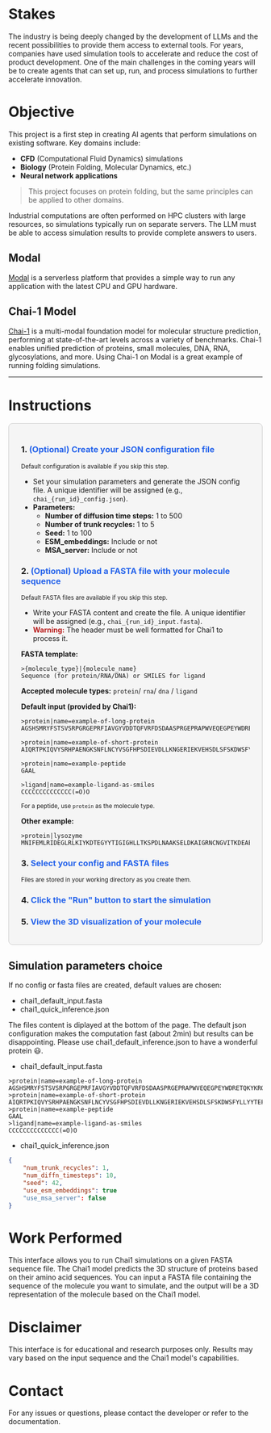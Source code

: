 <style>
code[class*="language-bash"], pre[class*="language-bash"] {
  background: #fff !important;
}
</style>

# Stakes

The industry is being deeply changed by the development of LLMs and the recent possibilities to provide them access to external tools. For years, companies have used simulation tools to accelerate and reduce the cost of product development. One of the main challenges in the coming years will be to create agents that can set up, run, and process simulations to further accelerate innovation.

# Objective

This project is a first step in creating AI agents that perform simulations on existing software. Key domains include:
- **CFD** (Computational Fluid Dynamics) simulations
- **Biology** (Protein Folding, Molecular Dynamics, etc.)
- **Neural network applications**

> This project focuses on protein folding, but the same principles can be applied to other domains.

Industrial computations are often performed on HPC clusters with large resources, so simulations typically run on separate servers. The LLM must be able to access simulation results to provide complete answers to users.

## Modal
[Modal](https://modal.com/) is a serverless platform that provides a simple way to run any application with the latest CPU and GPU hardware.

## Chai-1 Model
[Chai-1](https://www.chaidiscovery.com/blog/introducing-chai-1) is a multi-modal foundation model for molecular structure prediction, performing at state-of-the-art levels across a variety of benchmarks. Chai-1 enables unified prediction of proteins, small molecules, DNA, RNA, glycosylations, and more. Using Chai-1 on Modal is a great example of running folding simulations.

---

# Instructions

<div style="background-color:#f5f5f5; border-radius:8px; padding:18px 24px; margin-bottom:24px; border:1px solid #cccccc;">

### 1. <span style="color:#2563eb;">(Optional) Create your JSON configuration file</span>
<small>Default configuration is available if you skip this step.</small>

- Set your simulation parameters and generate the JSON config file. A unique identifier will be assigned (e.g., `chai_{run_id}_config.json`).
- **Parameters:**
  - <b>Number of diffusion time steps:</b> 1 to 500
  - <b>Number of trunk recycles:</b> 1 to 5
  - <b>Seed:</b> 1 to 100
  - <b>ESM_embeddings:</b> Include or not
  - <b>MSA_server:</b> Include or not

### 2. <span style="color:#2563eb;">(Optional) Upload a FASTA file with your molecule sequence</span>
<small>Default FASTA files are available if you skip this step.</small>

- Write your FASTA content and create the file. A unique identifier will be assigned (e.g., `chai_{run_id}_input.fasta`).
- <b style="color:#b91c1c;">Warning:</b> The header must be well formatted for Chai1 to process it.

**FASTA template:**
```fasta
>{molecule_type}|{molecule_name}
Sequence (for protein/RNA/DNA) or SMILES for ligand
```

**Accepted  molecule types:** 
 `protein`/ `rna`/  `dna` / `ligand`

**Default input (provided by Chai1):**
```fasta
>protein|name=example-of-long-protein
AGSHSMRYFSTSVSRPGRGEPRFIAVGYVDDTQFVRFDSDAASPRGEPRAPWVEQEGPEYWDRETQKYKRQAQTDRVSLRNLRGYYNQSEAGSHTLQWMFGCDLGPDGRLLRGYDQSAYDGKDYIALNEDLRSWTAADTAAQITQRKWEAAREAEQRRAYLEGTCVEWLRRYLENGKETLQRAEHPKTHVTHHPVSDHEATLRCWALGFYPAEITLTWQWDGEDQTQDTELVETRPAGDGTFQKWAAVVVPSGEEQRYTCHVQHEGLPEPLTLRWEP

>protein|name=example-of-short-protein
AIQRTPKIQVYSRHPAENGKSNFLNCYVSGFHPSDIEVDLLKNGERIEKVEHSDLSFSKDWSFYLLYYTEFTPTEKDEYACRVNHVTLSQPKIVKWDRDM

>protein|name=example-peptide
GAAL

>ligand|name=example-ligand-as-smiles
CCCCCCCCCCCCCC(=O)O
```
<small>For a peptide, use `protein` as the molecule type.</small>

**Other example:**
```fasta
>protein|lysozyme
MNIFEMLRIDEGLRLKIYKDTEGYYTIGIGHLLTKSPDLNAAKSELDKAIGRNCNGVITKDEAEKLFNQDVDAAVRGILRNAKLKPVYDSLDAVRRCAAINQVFQMGETGVAGFTNSLRMLQQKRWDEAAVNLAKSRWYNQTPDRAKRVITTFRTGTWDAYKNL
```
### 3. <span style="color:#2563eb;">Select your config and FASTA files</span>
<small>Files are stored in your working directory as you create them.</small>

### 4. <span style="color:#2563eb;">Click the "Run" button to start the simulation</span>

### 5. <span style="color:#2563eb;">View the 3D visualization of your molecule</span>
</div>

## Simulation parameters choice       
If no config or fasta files are created, default values are chosen:
- chai1_default_input.fasta
- chai1_quick_inference.json

The files content is diplayed at the bottom of the page.
The default json configuration makes the computation fast (about 2min) but results can be disappointing. 
Please use chai1_default_inference.json to have a wonderful protein 😃.

- chai1_default_input.fasta
```
>protein|name=example-of-long-protein
AGSHSMRYFSTSVSRPGRGEPRFIAVGYVDDTQFVRFDSDAASPRGEPRAPWVEQEGPEYWDRETQKYKRQAQTDRVSLRNLRGYYNQSEAGSHTLQWMFGCDLGPDGRLLRGYDQSAYDGKDYIALNEDLRSWTAADTAAQITQRKWEAAREAEQRRAYLEGTCVEWLRRYLENGKETLQRAEHPKTHVTHHPVSDHEATLRCWALGFYPAEITLTWQWDGEDQTQDTELVETRPAGDGTFQKWAAVVVPSGEEQRYTCHVQHEGLPEPLTLRWEP
>protein|name=example-of-short-protein
AIQRTPKIQVYSRHPAENGKSNFLNCYVSGFHPSDIEVDLLKNGERIEKVEHSDLSFSKDWSFYLLYYTEFTPTEKDEYACRVNHVTLSQPKIVKWDRDM
>protein|name=example-peptide
GAAL
>ligand|name=example-ligand-as-smiles
CCCCCCCCCCCCCC(=O)O
```
- chai1_quick_inference.json
```json
{
    "num_trunk_recycles": 1,
    "num_diffn_timesteps": 10,
    "seed": 42,
    "use_esm_embeddings": true
    "use_msa_server": false
}
```

# Work Performed
This interface allows you to run Chai1 simulations on a given FASTA sequence file. The Chai1 model predicts the 3D structure of proteins based on their amino acid sequences. You can input a FASTA file containing the sequence of the molecule you want to simulate, and the output will be a 3D representation of the molecule based on the Chai1 model.

# Disclaimer
This interface is for educational and research purposes only. Results may vary based on the input sequence and the Chai1 model's capabilities.

# Contact
For any issues or questions, please contact the developer or refer to the documentation.
